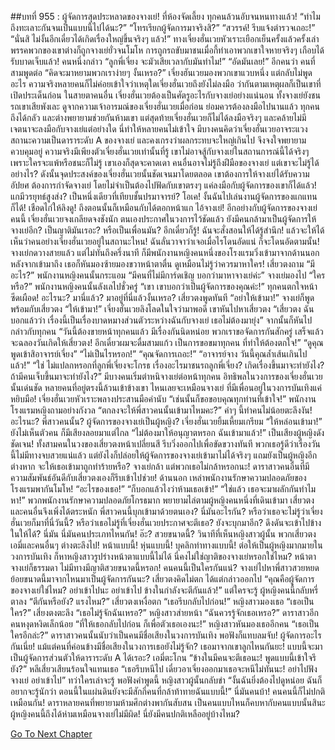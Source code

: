 ##บทที่ 955 : ผู้จัดการสุดประหลาดของจางเย่!
ที่ห้องจัดเลี้ยง
ทุกคนล้วนอับจนหนทางแล้ว!
“ทำไมถึงทะเลาะกันจนเป็นแบบนี้ไปได้นะ?”
“โทรเรียกผู้จัดการมาจริงสิ?”
“สวรรค์! รีบแจ้งตำรวจเถอะ!”
“นั่นสิ ไม่งั้นอีกเดี๋ยวได้เกิดเรื่องใหญ่ขึ้นจริงๆ แล้ว!”
ทางเจี่ยงฮั่นเวยหัวเราะเยือกเย็นครั้งแล้วครั้งเล่า
พรรคพวกของเขาต่างก็ถูกจางเย่ยั่วจนโมโห การถูกรถขับมาชนเมื่อกี้ทำเอาพวกเขาใจหายจริงๆ เกือบได้รับบาดเจ็บแล้ว!
คนหนึ่งกล่าว “ลูกพี่เจี่ยง จะมัวเสียเวลากับมันทำไม!”
“อัดมันเลย!” อีกคนว่า
คนที่สามพูดต่อ “คิดจะมาหยามพวกเราง่ายๆ งั้นเหรอ?”
เจี่ยงฮันเวยมองพวกเขาแวบหนึ่ง แต่กลับไม่พูดอะไร
ความจริงหลายคนก็ไม่ค่อยเข้าใจว่าเหตุใดเจี่ยงฮั่นเวยถึงยังไม่ลงมือ ว่ากันตามเหตุผลก็เป็นเขาที่เปิดประเด็นก่อน ในสายตาคนอื่น เจี่ยงฮั่นเวยต้องเป็นศัตรูอะไรกับจางเย่อย่างแน่นอน ทั้งจางเย่ยังชนรถเขาเสียพังเละ ดูจากความเจ้าอารมณ์ของเจี่ยงฮั่นเวยเมื่อก่อน ย่อมควรต้องลงมือไปนานแล้ว ทุกคนถึงได้กลัว และต่างพยายามช่วยกันห้ามเขา แต่สุดท้ายเจี่ยงฮั่นเวยก็ไม่ได้ลงมือจริงๆ และคล้ายไม่มีเจตนาจะลงมือกับจางเย่แต่อย่างใด นี่ทำให้หลายคนไม่เข้าใจ มีบางคนคิดว่าเจี่ยงฮั่นเวยอาจระแวงสถานะความเป็นดาราระดับ A ของจางเย่ และคงเกรงว่าผลกระทบจะใหญ่เกินไป จึงจงใจพยายามควบคุมอยู่
ความจริงมีเพียงตัวเจี่ยงฮั่นเวยเท่านั้นที่รู้ เขาไม่อาจสู้กับจางเย่ในสถานการณ์นี้ได้จริงๆ เพราะใครจะแพ้หรือชนะก็ไม่รู้ เขาเองก็สุดจะคาดเดา คนอื่นอาจไม่รู้ถึงฝีมือของจางเย่ แต่เขาจะไม่รู้ได้อย่างไร? ดังนั้นจุดประสงค์ของเจี่ยงฮั่นเวยนั้นชัดเจนมาโดยตลอด เขาต้องการให้จางเย่ได้รับความอัปยศ ต้องการกำจัดจางเย่ โดยไม่จำเป็นต้องไปฟัดกับเขาตรงๆ แค่ลงมือกับผู้จัดการของเขาก็ได้แล้ว!
แกมีวรยุทธ์สูงส่ง?
เป็นหนึ่งเดียวที่เทียบชั้นปรมาจารย์?
โอเค! งั้นฉันไปเล่นงานผู้จัดการของแกแทนก็ได้!
เชือดไก่ให้ลิงดู! ถึงตอนนั้นก็เหมือนกับได้ตอกหน้าแก ไอ้จางเย่!
อีกอย่างกับผู้จัดการของจางเย่คนนี้ เจี่ยงฮั่นเวยจงเกลียดจงชังนัก ตนเองประกาศในวงการไว้ชัดแล้ว ยังมีคนกล้ามาเป็นผู้จัดการให้จางเย่อีก? เป็นญาติมันเรอะ? หรือเป็นเพื่อนมัน? อีกเดี๋ยวก็รู้! ฉันจะสั่งสอนให้ได้รู้สำนึก! แล้วจะให้ได้เห็นว่าคนอย่างเจี่ยงฮั่นเวยอยู่ในสถานะไหน! ฉันลั่นวาจาว่าเจอเมื่อไรโดนอัดแน่ ก็จะโดนอัดตามนั้น!
จางเย่กดวางสายแล้ว
แต่ไม่ทันถึงครึ่งนาที ก็มีพนักงานหญิงคนหนึ่งของโรงแรมวิ่งเข้ามาจากด้านนอก หลังจากเข้ามาถึง เธอก็หันมองซ้ายมองขวาหน้าตาตื่น ดูเหมือนไม่รู้ว่าควรมาหาใคร!
เสี่ยวตงถาม “มีอะไร?”
พนักงานหญิงคนนั้นกระแอม “มีคนที่ไม่มีการ์ดเชิญ บอกว่ามาหาจางเย่ค่ะ”
จางเย่มองไป “ใครหรือ?”
พนักงานหญิงคนนั้นลังเลไปชั่วครู่ “เขา เขาบอกว่าเป็นผู้จัดการของคุณค่ะ!”
ทุกคนตกใจหน้าซีดเผือด!
อะไรนะ?
มานี่แล้ว?
มาอยู่ที่นี่แล้วงั้นเหรอ?
เสี่ยวตงพูดทันที “อย่าให้เข้ามา!”
จางเย่ก็พูดพร้อมกับเสี่ยวตง “ให้เข้ามา!”
เจี่ยงฮั่นเวยลิงโลดในใจว่ามาพอดี เขาหันไปหาเสี่ยวตง “เสี่ยวตง ฉันบอกแล้วว่า เรื่องนี้เป็นเรื่องบาดหมางส่วนตัวระหว่างฉันกับจางเย่ เธอไม่ต้องมายุ่ง” จากนั้นก็หันไปกล่าวกับทุกคน “วันนี้ต้องขายหน้าทุกคนแล้ว มีเรื่องกันนิดหน่อย พวกเราขอจัดการกันสักครู่ เสร็จแล้วจะฉลองวันเกิดให้เสี่ยวตง! อีกเดี๋ยวผมจะดื่มสามแก้ว เป็นการขอขมาทุกคน ที่ทำให้ต้องตกใจ!”
“ดูคุณพูดเข้าสิอาจารย์เจี่ยง”
“ไม่เป็นไรหรอก!”
“คุณจัดการเถอะ!”
“อาจารย์จาง วันนี้คุณล้ำเส้นเกินไปแล้ว!”
“ใช่ ไม่แปลกหรอกที่ลูกพี่เจี่ยงจะโกรธ เรื่องอะไรมาชนรถลูกพี่เจี่ยง? เกิดเรื่องขึ้นมาจะทำยังไง? ถ้ามีคนเจ็บขึ้นมาจะทำยังไง?”
มีบางคนเริ่มตำหนิจางเย่ต่อหน้าทุกคน
อิทธิพลในวงการของเจี่ยงฮั่นเวยนั้นเด่นชัด หลายคนที่อยู่ตรงนี้ล้วนเข้าข้างเขา ไหนเลยจะเหมือนจางเย่ ที่มีเพื่อนอยู่ในวงการบันเทิงแค่หยิบมือ!
เจี่ยงฮั่นเวยหัวเราะพลางประสานมือคำนับ “เช่นนั้นก็ขอขอบคุณทุกท่านที่เข้าใจ!”
พนักงานโรงแรมหญิงถามอย่างกังวล “ตกลงจะให้พี่สาวคนนั้นเข้ามาไหมคะ?”
คำๆ นี้ทำคนไม่น้อยตะลึงงัน!
อะไรนะ?
พี่สาวคนนั้น?
ผู้จัดการของจางเย่เป็นผู้หญิง?
เจี่ยงฮั่นเวยยิ้มเหี้ยมเกรียม “ให้หล่อนเข้ามา!”
ยังไม่เห็นตัวคน ก็มีเสียงลอยมาแต่ไกล
“ไม่ต้องมาให้อนุญาตหรอก ฉันเข้ามาแล้ว!” เป็นเสียงผู้หญิงดังชัดเจน!
ทั้งสามคนในวงของเสี่ยวตงหน้าเปลี่ยนสี รีบวิ่งออกไปเพื่อขัดขวางทันที พวกเธอรู้ดีว่าเรื่องวันนี้ไม่มีทางจบสวยแน่แล้ว แต่ยังไงก็ปล่อยให้ผู้จัดการของจางเย่เข้ามาไม่ได้จริงๆ แถมยังเป็นผู้หญิงอีกต่างหาก จะให้เธอเข้ามาถูกทำร้ายหรือ? จางเย่กล้า แต่พวกเธอไม่กล้าหรอกนะ!
ดาราสาวคนอื่นที่มีความสัมพันธ์อันดีกับเสี่ยวตงเองก็รีบเข้าไปช่วย!
ด้านนอก
เหล่าพนักงานรักษาความปลอดภัยของโรงแรมพากันโมโห!
“อะไรของเธอ!”
“ก็บอกแล้วไงว่าห้ามเธอเข้า!”
“ใช่แล้ว เธอจะมาผลักกันทำไมหา!”
พวกพนักงานรักษาความปลอดภัยโกรธมาก พยายามไล่ตามผู้หญิงคนหนึ่งที่เดินเข้ามา
เสี่ยวตงและคนอื่นจึงเพิ่งได้ตระหนัก พี่สาวคนนี้บุกเข้ามาด้วยตนเอง? นี่มันอะไรกัน? หรือว่าเธอจะไม่รู้ว่าเจี่ยงฮั่นเวยก็มาที่นี่วันนี้? หรือว่าเธอไม่รู้ที่เจี่ยงฮั่นเวยประกาศจะตีเธอ? ยังจะบุกมาอีก? ดึงดันจะเข้าไปข้างในให้ได้? นี่มัน นี่มันคนประเภทไหนกัน!
อ๊ะ?
สวยขนาดนี้?
วินาทีที่เห็นหญิงสาวผู้นั้น พวกเสี่ยวตง เอมี่และคนอื่นๆ ต่างตะลึงไป!
หน้าแบบนี้!
หุ่นแบบนี้!
บุคลิกท่าทางแบบนี้!
ต่อให้เป็นผู้หญิงมากมายในวงการบันเทิง ก็หาหญิงสาวรูปร่างหน้าตาแบบนี้ไม่ได้ นี่คงไม่ใช่ญาติของจางเย่หรอกใช่ไหม? หน้าตาจางเย่ก็ธรรมดา ไม่มีทางมีญาติสวยขนาดนี้หรอก! คนคนนี้เป็นใครกันแน่? จางเย่ไปหาพี่สาวสวยหยดย้อยขนาดนี้มาจากไหนมาเป็นผู้จัดการกันนะ?
เสี่ยวตงคิดไม่ตก ได้แต่กล่าวออกไป “คุณคือผู้จัดการของจางเย่ใช่ไหม? อย่าเข้าไปนะ อย่าเข้าไป ข้างในกำลังจะตีกันแล้ว!”
แต่ใครจะรู้ ผู้หญิงคนนี้กลับหรี่ตาลง “ตีกันหรือยัง? แรงไหม?”
เสี่ยวตงเหงื่อตก “เธอรีบกลับไปก่อน!”
หญิงสาวมองเธอ “เธอเป็นใคร?”
เสี่ยงตงตะลึง “เธอไม่รู้จักฉันเหรอ?”
หญิงสาวส่ายหน้า “ฉันควรรู้จักเธอเหรอ?”
ดาราสาวอีกคนหงุดหงิดเล็กน้อย “ที่ให้เธอกลับไปก่อน ก็เพื่อตัวเธอเองนะ!”
หญิงสาวหันมองเธออีกคน “เธอเป็นใครอีกล่ะ?”
ดาราสาวคนนั้นนับว่าเป็นคนมีชื่อเสียงในวงการบันเทิง พอฟังก็แทบลมจับ!
ผู้จัดการอะไรกันเนี่ย! แม้แต่คนที่ค่อนข้างมีชื่อเสียงในวงการเธอยังไม่รู้จัก? เธอมาจากเขาลูกไหนกันยะ! แบบนี้จะมาเป็นผู้จัดการส่วนตัวให้ดาราระดับ A ได้เรอะ?
เอมี่ตะโกน “ข้างในมีคนจะตีเธอนะ! พูดแบบนี้เข้าใจรึยัง?”
หลีเสี่ยวเสียนร้อนใจแทนเธอ “เธอรีบหนีไป เดี๋ยวอาเจี่ยงออกมาเธอจะหนีไม่ทันนะ! อย่าไปฟังจางเย่ อย่าเข้าไป”
ทว่าใครเล่าจะรู้ พอฟังคำพูดนี้ หญิงสาวผู้นั้นกลับขำ “งั้นฉันยิ่งต้องไปดูหน่อย ฉันก็อยากจะรู้นักว่า ตอนนี้ในแผ่นดินยังจะมีสักกี่คนที่กล้าท้าทายฉันแบบนี้!”
นี่มันคนบ้า!
คนคนนี้ก็ไม่ปกติเหมือนกัน!
ดาราหลายคนที่พยายามห้ามศึกต่างพากันสับสน เป็นคนแบบไหนก็คบหากับคนแบบนั้นสินะ ผู้หญิงคนนี้ถึงได้ห่ามเหมือนจางเย่ไม่มีผิด!
นี่ยังมีคนปกติเหลืออยู่บ้างไหม?


[Go To Next Chapter]( ./56.md)